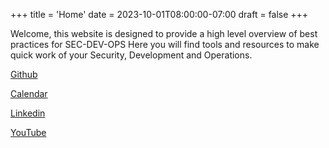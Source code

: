 +++
title = 'Home'
date = 2023-10-01T08:00:00-07:00
draft = false
+++

Welcome, this website is designed to provide a high level overview of best practices for SEC-DEV-OPS 
Here you will find tools and resources to make quick work of your Security, Development and Operations.

[Github](http://github.com/green-dino)

[Calendar](https://calendly.com/jowh) 

[Linkedin](https://www.linkedin.com/in/john-r-whalen)

[YouTube](http://youtube.com/@caten_8) 

